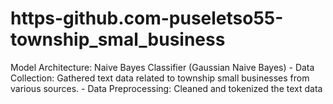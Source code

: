# https-github.com-puseletso55-township_smal_business
Model Architecture: Naive Bayes Classifier (Gaussian Naive Bayes) - Data Collection: Gathered text data related to township small businesses from various sources. - Data Preprocessing: Cleaned and tokenized the text data
